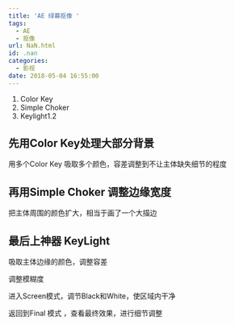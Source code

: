 ```yaml
---
title: 'AE 绿幕抠像 '
tags:
  - AE
  - 抠像
url: NaN.html
id: .nan
categories:
  - 影视
date: 2018-05-04 16:55:00
---
```


1.  Color Key
2.  Simple Choker
3.  Keylight1.2

先用Color Key处理大部分背景
------------------

用多个Color Key 吸取多个颜色，容差调整到不让主体缺失细节的程度

再用Simple Choker 调整边缘宽度
----------------------

把主体周围的颜色扩大，相当于画了一个大描边

最后上神器 KeyLight
--------------

吸取主体边缘的颜色，调整容差

调整模糊度

进入Screen模式，调节Black和White，使区域内干净

返回到Final 模式 ，查看最终效果，进行细节调整